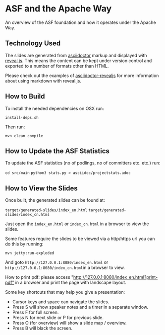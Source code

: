 
# ASF and the Apache Way

An overview of the ASF foundation and how it operates under the Apache Way.

## Technology Used

The slides are generated from [asciidoctor](https://asciidoctor.org) markup and displayed with [reveal.js](https://asciidoctor.org/docs/asciidoctor-revealjs/). This means the content can be kept under version control and exported to a number of formats other than HTML.

Please check out the examples of [asciidoctor-revealjs](https://asciidoctor.org/docs/asciidoctor-revealjs/#syntax-examples) for more information about using markdown with reveal.js.

## How to Build

To install the needed dependencies on OSX run:

`install-deps.sh`

Then run:

`mvn clean compile`

## How to Update the ASF Statistics

To update the ASF statistics (no of podlings, no of committers etc. etc.) run:

`cd src/main`
`python3 stats.py > asciidoc/projectstats.adoc`

## How to View the Slides

Once built, the generated slides can be found at:

`target/generated-slides/index_en.html`
`target/generated-slides/index_cn.html`

Just open the `index_en.html` or `index_cn.html` in a browser to view the slides.

Some features require the slides to be viewed via a http/https url you can do this by running:

`mvn jetty:run-exploded`

And goto `http://127.0.0.1:8080/index_en.html` or `http://127.0.0.1:8080/index_cn.html`in a browser to view.

How to print pdf:
please access "http://127.0.0.1:8080/index_en.html?print-pdf” in a browser and print the page with landscape layout.

Some key shortcuts that may help you give a presentation:

- Cursor keys and space can navigate the slides.
- Press S will show speaker notes and a timer in a separate window.
- Press F for full screen.
- Press N for next slide or P for previous slide.
- Press O (for overview) will show a slide map / overview.
- Press B will black the screen.
